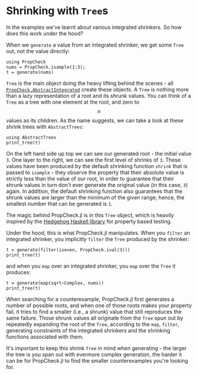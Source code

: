 # Shrinking with `Tree`s

In the examples we've learnt about various integrated shrinkers. So how does this work
under the hood?

When we `generate` a value from an integrated shrinker, we get some `Tree` out, not the value directly:

```@repl  generateTree
using PropCheck
nums = PropCheck.isample(1:3);
t = generate(nums)
```

`Tree` is the main object doing the heavy lifting behind the scenes - all [`PropCheck.AbstractIntegrated`](@ref)
create these objects. A `Tree` is nothing more than a lazy representation of a root and its shrunk values.
You can think of a `Tree` as a tree with one element at the root, and zero to $$n$$ values as its children.
As the name suggests, we can take a look at these shrink trees with `AbstractTrees`:

```@repl generateTree
using AbstractTrees
print_tree(t)
```

On the left hand side up top we can see our generated root - the initial value `3`. One layer to the
right, we can see the first level of shrinks of `3`. These values have been produced by the default
shrinking function `shrink` that is passed to `isample` - they observe the property that their absolute
value is strictly less than the value of our root, in order to guarantee that their shrunk values
in turn don't ever generate the original value (in this case, `3`) again. In addition, the default shrinking
function also guarantees that the shrunk values are larger than the minimum of the given range; hence,
the smallest number that can be generated is `1`.

The magic behind PropCheck.jl is in this `Tree` object, which is heavily inspired by the [Hedgehog 
Haskell library](https://hedgehog.qa) for property based testing.

Under the hood, this is what PropCheck.jl manipulates. When you `filter` an integrated shrinker,
you implicitly `filter` the `Tree` produced by the shrinker:

```@repl generateTree
t = generate(filter(iseven, PropCheck.ival(3)))
print_tree(t)
```

and when you `map` over an integrated shrinker, you `map` over the `Tree` it produces:

```@repl generateTree
t = generate(map(sqrt∘Complex, nums))
print_tree(t)
```

When searching for a counterexample, PropCheck.jl first generates a number of possible roots, and when
one of those roots makes your property fail, it tries to find a smaller (i.e., a shrunk) value that still
reproduces the same failure. Those shrunk values all originate from the `Tree` spun out by repeatedly expanding
the root of the `Tree`, according to the `map`, `filter`, generating constraints of the integrated shrinkers
and the shrinking functions associated with them.

It's important to keep this shrink `Tree` in mind when generating - the larger the tree is you span out
with evermore complex generation, the harder it can be for PropCheck.jl to find the smaller counterexamples
you're looking for.
